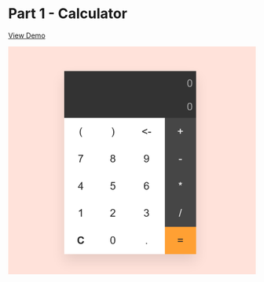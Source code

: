 # Part 1 - Calculator
[View Demo](https://code-architects.github.io/15-Days-15-Projects/Part&201&20-&20Calculator)

![Preview for Calculator](./preview.png)

